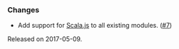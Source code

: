 ### Changes
* Add support for [Scala.js](https://www.scala-js.org) to all existing modules. ([#7](https://github.com/vlovgr/ciris/pull/7))

Released on 2017-05-09.
